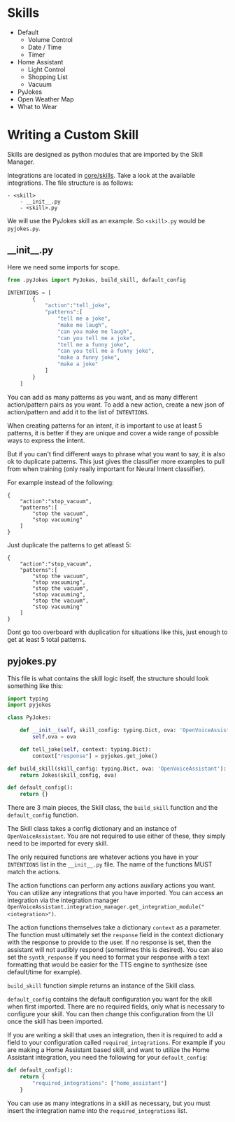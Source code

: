 # Skills
* Default
    * Volume Control
    * Date / Time
    * Timer
* Home Assistant
    * Light Control
    * Shopping List
    * Vacuum
* PyJokes
* Open Weather Map
* What to Wear

# Writing a Custom Skill
Skills are designed as python modules that are imported by the Skill Manager.

Integrations are located in [core/skills](https://github.com/greerviau/openvoiceassistant-hub/tree/develop/core/skills). Take a look at the available integrations. The file structure is as follows:
```
- <skill>
    - __init__.py
    - <skill>.py
```

We will use the PyJokes skill as an example. So ```<skill>.py``` would be ```pyjokes.py```.

## \_\_init\_\_.py
Here we need some imports for scope.
```python
from .pyJokes import PyJokes, build_skill, default_config

INTENTIONS = [
        {
            "action":"tell_joke",
            "patterns":[
                "tell me a joke",
                "make me laugh",
                "can you make me laugh",
                "can you tell me a joke",
                "tell me a funny joke",
                "can you tell me a funny joke",
                "make a funny joke",
                "make a joke"
            ]
        }
    ]
```

You can add as many patterns as you want, and as many different action/pattern pairs as you want. To add a new action, create a new json of action/pattern and add it to the list of ```INTENTIONS```.

When creating patterns for an intent, it is important to use at least 5 patterns, it is better if they are unique and cover a wide range of possible ways to express the intent. 

But if you can't find different ways to phrase what you want to say, it is also ok to duplicate patterns. This just gives the classifier more examples to pull from when training (only really important for Neural Intent classifier).

For example instead of the following:
```
{
    "action":"stop_vacuum",
    "patterns":[
        "stop the vacuum",
        "stop vacuuming"
    ]
}
```

Just duplicate the patterns to get atleast 5:
```
{
    "action":"stop_vacuum",
    "patterns":[
        "stop the vacuum",
        "stop vacuuming",
        "stop the vacuum",
        "stop vacuuming",
        "stop the vacuum",
        "stop vacuuming"
    ]
}
```

Dont go too overboard with duplication for situations like this, just enough to get at least 5 total patterns.

## pyjokes.py
This file is what contains the skill logic itself, the structure should look something like this:

```python
import typing
import pyjokes

class PyJokes:

    def __init__(self, skill_config: typing.Dict, ova: 'OpenVoiceAssistant'):
        self.ova = ova

    def tell_joke(self, context: typing.Dict):
        context["response"] = pyjokes.get_joke()

def build_skill(skill_config: typing.Dict, ova: 'OpenVoiceAssistant'):
    return Jokes(skill_config, ova)

def default_config():
    return {}
```

There are 3 main pieces, the Skill class, the ```build_skill``` function and the ```default_config``` function.

The Skill class takes a config dictionary and an instance of ```OpenVoiceAssistant```. You are not required to use either of these, they simply need to be imported for every skill. 

The only required functions are whatever actions you have in your ```INTENTIONS``` list in the ```__init__.py``` file. The name of the functions MUST match the actions.

The action functions can perform any actions auxilary actions you want. You can utilize any integrations that you have imported. You can access an integration via the integration manager ```OpenVoiceAssistant.integration_manager.get_integration_module("<integration>")```.

The action functions themselves take a dictionary ```context``` as a parameter. The function must ultimately set the ```response``` field in the context dictionary with the response to provide to the user. If no response is set, then the assistant will not audibly respond (sometimes this is desired). You can also set the ```synth_response``` if you need to format your response with a text formatting that would be easier for the TTS engine to synthesize (see default/time for example).

```build_skill``` function simple returns an instance of the Skill class.

```default_config``` contains the default configuration you want for the skill when first imported. There are no required fields, only what is necessary to configure your skill. You can then change this configuration from the UI once the skill has been imported.

If you are writing a skill that uses an integration, then it is required to add a field to your configuration called ```required_integrations```. For example if you are making a Home Assistant based skill, and want to utilize the Home Assistant integration, you need the following for your ```default_config```:

```python
def default_config():
    return {
        "required_integrations": ["home_assistant"]
    }
```

You can use as many integrations in a skill as necessary, but you must insert the integration name into the ```required_integrations``` list.